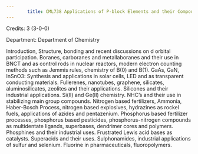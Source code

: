 ```yaml
---
        title: CML738 Applications of P-block Elements and their Compounds
---
```

Credits: 3 (3-0-0)

Department: Department of Chemistry

Introduction, Structure, bonding and recent discussions on d orbital participation. Boranes, carboranes and metallaboranes and their use in BNCT and as control rods in nuclear reactors, modern electron counting methods such as Jemmis rules, chemistry of B(0) and B(1). GaAs, GaN, InSnO3: Synthesis and applications in solar cells, LED and as transparent conducting materials. Fullerenes, nanotubes, graphene, silicates, aluminosilicates, zeolites and their applications. Silicones and their industrial applications. Si(II) and Ge(II) chemistry. NHC’s and their use in stabilizing main group compounds. Nitrogen based fertilizers, Ammonia, Haber-Bosch Process, nitrogen based explosives, hydrazines as rockel fuels, applications of azides and pentazenium. Phosphorus based fertilizer processes, phosphorus based pesticides, phosphorus-nitrogen compounds as multidentate ligands, superbases, dendrimer cores and polymers. Phosphines and their industrial uses. Frustrated Lewis acid bases as catalysts. Superacids and their uses. Sulphonamides, industrial applications of sulfur and selenium. Fluorine in pharmaceuticals, fluoropolymers.